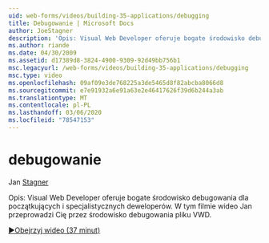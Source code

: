 ```yaml
---
uid: web-forms/videos/building-35-applications/debugging
title: Debugowanie | Microsoft Docs
author: JoeStagner
description: 'Opis: Visual Web Developer oferuje bogate środowisko debugowania dla początkujących i specjalistycznych deweloperów. W tym filmie wideo Jan przeprowadzi Cię przez VW...'
ms.author: riande
ms.date: 04/30/2009
ms.assetid: d17389d8-3824-4900-9309-92d49bb756b1
msc.legacyurl: /web-forms/videos/building-35-applications/debugging
msc.type: video
ms.openlocfilehash: 09af09e3de768225a3de5465d8f82abcba8066d8
ms.sourcegitcommit: e7e91932a6e91a63e2e46417626f39d6b244a3ab
ms.translationtype: MT
ms.contentlocale: pl-PL
ms.lasthandoff: 03/06/2020
ms.locfileid: "78547153"
---
```

# <a name="debugging"></a>debugowanie

Jan [Stagner](https://github.com/JoeStagner)

Opis: Visual Web Developer oferuje bogate środowisko debugowania dla początkujących i specjalistycznych deweloperów. W tym filmie wideo Jan przeprowadzi Cię przez środowisko debugowania pliku VWD.

[&#9654;Obejrzyj wideo (37 minut)](https://channel9.msdn.com/Blogs/ASP-NET-Site-Videos/debugging)
